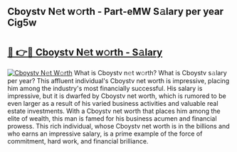 ## Cboystv N𝚎t w𝚘rth - Part-eMW S𝚊lary per year Cig5w

# <h2><a href="http://gc1nve.nevu.top/?p=Cboystv">🔗 👉🔴 Cboystv N𝚎t w𝚘rth - S𝚊lary</a></h2>

[![Cboystv N𝚎t W𝚘rth](https://i.imgur.com/Oavwk0R.jpeg)](http://gc1nve.nevu.top/?p=Cboystv)
What is Cboystv n𝚎t w𝚘rth? What is Cboystv s𝚊lary per year?
This affluent individual's Cboystv net worth is impressive, placing him among the industry's most financially successful. His salary is impressive, but it is dwarfed by Cboystv net worth, which is rumored to be even larger as a result of his varied business activities and valuable real estate investments. With a Cboystv net worth that places him among the elite of wealth, this man is famed for his business acumen and financial prowess. This rich individual, whose Cboystv net worth is in the billions and who earns an impressive salary, is a prime example of the force of commitment, hard work, and financial brilliance.
